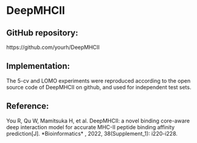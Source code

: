 <h1>DeepMHCII</h1>
<h2>GitHub repository: </h2>
https://github.com/yourh/DeepMHCII
<h2>Implementation:</h2>
The 5-cv and LOMO experiments were reproduced according to the open source code of DeepMHCII on github, and used for independent test sets.

<h2>Reference:</h2>
You R, Qu W, Mamitsuka H, et al. DeepMHCII: a novel binding core-aware deep interaction model for accurate MHC-II peptide binding affinity prediction[J]. *Bioinformatics* , 2022, 38(Supplement_1): i220-i228.

